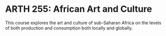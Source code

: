 # ARTH 255: African Art and Culture

This course explores the art and culture of sub-Saharan Africa on the levels of both production and consumption both locally and globally.